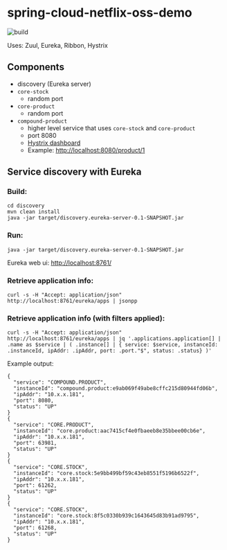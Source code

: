 # spring-cloud-netflix-oss-demo

![build](https://api.travis-ci.org/jenshadlich/spring-cloud-netflix-oss-demo.svg)

Uses: Zuul, Eureka, Ribbon, Hystrix

## Components

* discovery (Eureka server)
* `core-stock`
  * random port
* `core-product`
  * random port
* `compound-product`
  * higher level service that uses `core-stock` and `core-product`
  * port 8080
  * [Hystrix dashboard](http://localhost:8080/hystrix/monitor?stream=http%3A%2F%2Flocalhost%3A8080%2Fhystrix.stream)
  * Example: [http://localhost:8080/product/1](http://localhost:8080/product/1)

## Service discovery with Eureka

### Build:
```
cd discovery
mvn clean install
java -jar target/discovery.eureka-server-0.1-SNAPSHOT.jar
```

### Run:
```
java -jar target/discovery.eureka-server-0.1-SNAPSHOT.jar
```

Eureka web ui: [http://localhost:8761/](http://localhost:8761/)

### Retrieve application info:
```
curl -s -H "Accept: application/json" http://localhost:8761/eureka/apps | jsonpp
```

### Retrieve application info (with filters applied):
```
curl -s -H "Accept: application/json" http://localhost:8761/eureka/apps | jq '.applications.application[] | .name as $service | ( .instance[] | { service: $service, instanceId: .instanceId, ipAddr: .ipAddr, port: .port."$", status: .status} )'
```

Example output:

```
{
  "service": "COMPOUND.PRODUCT",
  "instanceId": "compound.product:e9ab069f49abe8cffc215d80944fd06b",
  "ipAddr": "10.x.x.181",
  "port": 8080,
  "status": "UP"
}
{
  "service": "CORE.PRODUCT",
  "instanceId": "core.product:aac7415cf4e0fbaeeb8e35bbee00cb6e",
  "ipAddr": "10.x.x.181",
  "port": 63981,
  "status": "UP"
}
{
  "service": "CORE.STOCK",
  "instanceId": "core.stock:5e9bb499bf59c43eb8551f5196b6522f",
  "ipAddr": "10.x.x.181",
  "port": 61262,
  "status": "UP"
}
{
  "service": "CORE.STOCK",
  "instanceId": "core.stock:8f5c0330b939c1643645d83b91ad9795",
  "ipAddr": "10.x.x.181",
  "port": 61268,
  "status": "UP"
}
```
